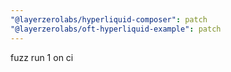 ```yaml
---
"@layerzerolabs/hyperliquid-composer": patch
"@layerzerolabs/oft-hyperliquid-example": patch
---
```


fuzz run 1 on ci
